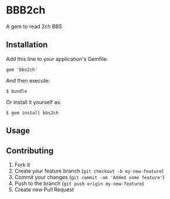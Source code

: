 # BBB2ch

A gem to read 2ch BBS

## Installation

Add this line to your application's Gemfile:

    gem 'bbs2ch'

And then execute:

    $ bundle

Or install it yourself as:

    $ gem install bbs2ch

## Usage

<script src="https://gist.github.com/3122877.js?file=get_cat_images.rb"></script>


## Contributing

1. Fork it
2. Create your feature branch (`git checkout -b my-new-feature`)
3. Commit your changes (`git commit -am 'Added some feature'`)
4. Push to the branch (`git push origin my-new-feature`)
5. Create new Pull Request
